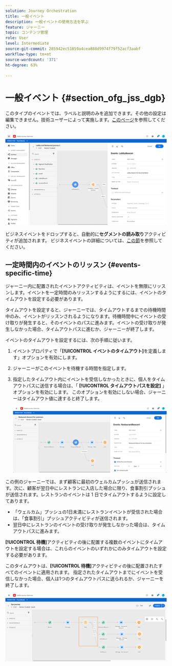 ```yaml
---
solution: Journey Orchestration
title: 一般イベント
description: 一般イベントの使用方法を学ぶ
feature: ジャーニー
topic: コンテンツ管理
role: User
level: Intermediate
source-git-commit: 285942ec51859a4cea888d9974f79f52acf3aabf
workflow-type: tm+mt
source-wordcount: '371'
ht-degree: 63%

---
```


# 一般イベント {#section_ofg_jss_dgb}

このタイプのイベントでは、ラベルと説明のみを追加できます。その他の設定は編集できません。技術ユーザーによって実施します。[このページ](../event/about-events.md)を参照してください。

![](../assets/general-events.png)

ビジネスイベントをドロップすると、自動的に&#x200B;**セグメントの読み取り**&#x200B;アクティビティが追加されます。 ビジネスイベントの詳細については、[この節](../event/about-events.md)を参照してください。

## 一定時間内のイベントのリッスン {#events-specific-time}

ジャーニー内に配置されたイベントアクティビティは、イベントを無限にリッスンします。イベントを一定時間のみリッスンするようにするには、イベントのタイムアウトを設定する必要があります。

タイムアウトを設定すると、ジャーニーでは、タイムアウトするまでの待機時間中のみ、イベントがリッスンされるようになります。待機時間中にイベントの受け取りが発生すると、そのイベントのパスに進みます。イベントの受け取りが発生しなかった場合、タイムアウトパスに進むか、ジャーニーが終了します。

イベントのタイムアウトを設定するには、次の手順に従います。

1. イベントプロパティで「**[!UICONTROL イベントのタイムアウト]**&#x200B;を定義します」オプションを有効にします。

1. ジャーニーがこのイベントを待機する時間を指定します。

1. 指定したタイムアウト内にイベントを受信しなかったときに、個人をタイムアウトパスに送信する場合は、「 **[!UICONTROL タイムアウトパスを設定]** 」オプションを有効にします。 このオプションを有効にしない場合、ジャーニーはタイムアウト値に達すると終了します。

   ![](../assets/event-timeout.png)

この例のジャーニーでは、まず顧客に最初のウェルカムプッシュが送信されます。次に、顧客が翌日中にレストランに入店した場合に限り、食事割引プッシュが送信されます。レストランのイベントは 1 日でタイムアウトするように設定してあります。

* 「ウェルカム」プッシュの1日未満にレストランイベントが受信された場合は、「食事割引」プッシュアクティビティが送信されます。
* 翌日中にレストランのイベントの受け取りが発生しなかった場合は、タイムアウトパスに進みます。

**[!UICONTROL 待機]**&#x200B;アクティビティの後に配置する複数のイベントにタイムアウトを設定する場合は、これらのイベントのいずれかにのみタイムアウトを設定する必要があります。

このタイムアウトは、**[!UICONTROL 待機]**&#x200B;アクティビティの後に配置されたすべてのイベントに適用されます。 指定されたタイムアウトまでにイベントを受信しなかった場合、個人は1つのタイムアウトパスに送られるか、ジャーニーを終了します。

![](../assets/event-timeout-group.png)
